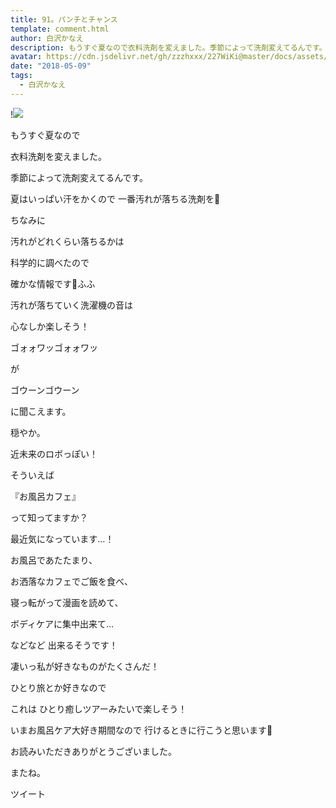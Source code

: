 ```yaml
---
title: 91。パンチとチャンス
template: comment.html
author: 白沢かなえ
description: もうすぐ夏なので衣料洗剤を変えました。季節によって洗剤変えてるんです。夏はいっぱい汗をかくので一番汚れが落ちる洗剤を🐶ちな...
avatar: https://cdn.jsdelivr.net/gh/zzzhxxx/227WiKi@master/docs/assets/photo/avatar/kanae.jpg
date: "2018-05-09"
tags:
  - 白沢かなえ
---
```


!![](https://cdn.jsdelivr.net/gh/227WiKi/227WiKi-image@master/blog-image/kanae-2018-05-09_1.jpg)








もうすぐ夏なので


衣料洗剤を変えました。











季節によって洗剤変えてるんです。






夏はいっぱい汗をかくので
一番汚れが落ちる洗剤を🐶








ちなみに



汚れがどれくらい落ちるかは


科学的に調べたので


確かな情報です🐶ふふ










汚れが落ちていく洗濯機の音は

心なしか楽しそう！






ゴォォワッゴォォワッ


が


ゴウーンゴウーン




に聞こえます。







穏やか。





近未来のロボっぽい！
















そういえば









『お風呂カフェ』





って知ってますか？






最近気になっています…！









お風呂であたたまり、

お洒落なカフェでご飯を食べ、

寝っ転がって漫画を読めて、

ボディケアに集中出来て…




などなど 出来るそうです！






凄いっ私が好きなものがたくさんだ！








ひとり旅とか好きなので

これは
ひとり癒しツアーみたいで楽しそう！






いまお風呂ケア大好き期間なので
行けるときに行こうと思います🌷












お読みいただきありがとうございました。


またね。


ツイート



